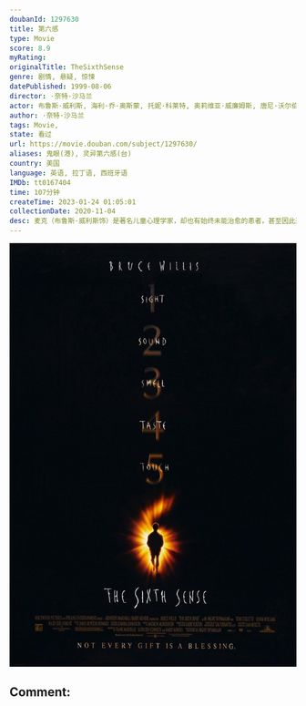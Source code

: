 ```yaml
---
doubanId: 1297630
title: 第六感
type: Movie
score: 8.9
myRating: 
originalTitle: TheSixthSense
genre: 剧情, 悬疑, 惊悚
datePublished: 1999-08-06
director: ·奈特·沙马兰
actor: 布鲁斯·威利斯, 海利·乔·奥斯蒙, 托妮·科莱特, 奥莉维亚·威廉姆斯, 唐尼·沃尔伯格, 特拉沃·摩根, 彼得·安东尼·唐伯蒂斯, 格伦·菲茨杰拉德, 米莎·巴顿, 法尔德斯·巴姆, 杰弗里·泽布尼斯, 安吉丽卡·托恩, 莉萨·萨默乌, ·奈特·沙马兰, undefined, 基斯沃文德
author: ·奈特·沙马兰
tags: Movie, 
state: 看过
url: https://movie.douban.com/subject/1297630/
aliases: 鬼眼(港), 灵异第六感(台)
country: 美国
language: 英语, 拉丁语, 西班牙语
IMDb: tt0167404
time: 107分钟
createTime: 2023-01-24 01:05:01
collectionDate: 2020-11-04
desc: 麦克（布鲁斯·威利斯饰）是著名儿童心理学家，却也有始终未能治愈的患者，甚至因此遭到枪击，这名少年随后也饮枪自毙。这给麦克带来很大心理阴影，一年后他找到另一个症状很像这名患者的男孩柯尔（海利·乔·奥斯...
---
```


![image](assets/p2220184425.jpg)

Comment: 
---

